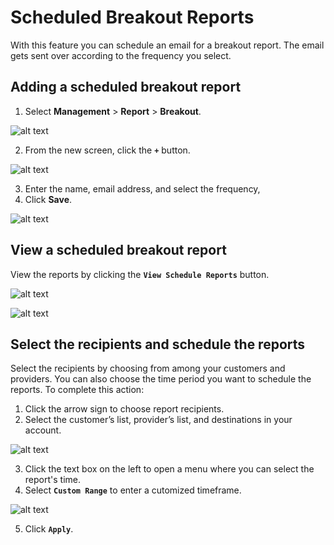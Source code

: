 # Scheduled Breakout Reports

With this feature you can schedule an email for a breakout report. The email gets sent over according to the frequency you select.

## Adding a scheduled breakout report

1. Select **Management** >  **Report** > **Breakout**.
 
 ![alt text][report-1]

2. From the new screen, click the **`+`** button.

 ![alt text][report-2]
 
3. Enter the name, email address, and select the frequency, 
4. Click **Save**.
 
 ![alt text][report-3] 


## View a scheduled breakout report

View the reports by clicking the **`View Schedule Reports`** button.

 ![alt text][report-4]  

 ![alt text][report-5]  

## Select the recipients and schedule the reports

Select the recipients by choosing from among your customers and providers. You can also choose the time period you want to schedule the reports. To complete this action:

1. Click the arrow sign to choose report recipients. 
2. Select the customer’s list, provider’s list, and destinations in your account.

![alt text][report-6] 

3. Click the text box on the left to open a menu where you can select the report's time.
4. Select **`Custom Range`** to enter a cutomized timeframe.

![alt text][report-7] 

5. Click **`Apply`**.

[report-1]: https://raw.githubusercontent.com/digipigeon/connexcs-user-docs/master/new-images/255.png "Report-1"
[report-2]: https://raw.githubusercontent.com/digipigeon/connexcs-user-docs/master/new-images/256.png "Report-2"
[report-3]: https://raw.githubusercontent.com/digipigeon/connexcs-user-docs/master/new-images/257.png "Report-3"
[report-4]: https://raw.githubusercontent.com/digipigeon/connexcs-user-docs/master/new-images/258.png "Report-4"
[report-5]: https://raw.githubusercontent.com/digipigeon/connexcs-user-docs/master/new-images/259.png "Report-5"
[report-6]: https://raw.githubusercontent.com/digipigeon/connexcs-user-docs/master/new-images/260.png "Report-6"
[report-7]: https://raw.githubusercontent.com/digipigeon/connexcs-user-docs/master/new-images/261.png "Report-7"
